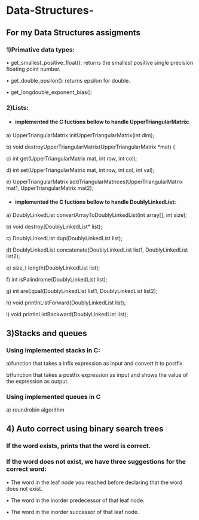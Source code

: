 # Data-Structures-

## For my Data Structures assigments

### 1)Primative data types:

• get_smallest_positive_float(): returns the smallest positive single precision
floating point number.

• get_double_epsilon(): returns epsilon for double.

• get_longdouble_exponent_bias():

### 2)Lists:

- #### implemented the C fuctions bellow to handle UpperTriangularMatrix:

a) UpperTriangularMatrix initUpperTriangularMatrix(int dim);

b) void destroyUpperTriangularMatrix(UpperTriangularMatrix *mat) {

c) int get(UpperTriangularMatrix mat, int row, int col);

d) int set(UpperTriangularMatrix mat, int row, int col, int val);

e) UpperTriangularMatrix addTriangularMatrices(UpperTriangularMatrix mat1,
UpperTriangularMatrix mat2);

- #### implemented the C fuctions bellow to handle DoublyLinkedList:

a) DoublyLinkedList convertArrayToDoublyLinkedList(int array[], int size);

b) void destroy(DoublyLinkedList* list);

c) DoublyLinkedList dup(DoublyLinkedList list);

d) DoublyLinkedList concatenate(DoublyLinkedList list1,
DoublyLinkedList list2);

e) size_t length(DoublyLinkedList list);

f) int isPalindrome(DoublyLinkedList list);

g) int areEqual(DoublyLinkedList list1, DoublyLinkedList list2);

h) void printlnListForward(DoublyLinkedList list);

i) void printlnListBackward(DoublyLinkedList list);

## 3)Stacks and queues
### Using implemented stacks in C: 

a)function that takes a infix expression as input and convert it to postfix

b)function that takes a postfix expression as input and shows the value of the expression
as output.
### Using implemented queues in C
a) roundrobin algorithm

## 4) Auto correct using binary search trees
### If the word exists, prints that the word is correct.

### If the word does not exist, we have three suggestions for the correct word:

• The word in the leaf node you reached before declaring that the word does not exist.

• The word in the inorder predecessor of that leaf node.

• The word in the inorder successor of that leaf node.
